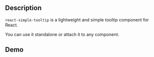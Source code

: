 ## Description

`react-simple-tooltip` is a lightweight and simple tooltip component for React.

You can use it standalone or attach it to any component.

## Demo
